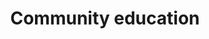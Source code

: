 ---
title: Community education
longTitle: 'Community education'
tags:
- gccommon
narrowerTerm:
- "[[Education]]"
relatedTerm:
- "[[Community development]]"
---